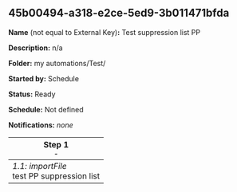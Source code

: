 ## 45b00494-a318-e2ce-5ed9-3b011471bfda

**Name** (not equal to External Key)**:** Test suppression list PP

**Description:** n/a

**Folder:** my automations/Test/

**Started by:** Schedule

**Status:** Ready

**Schedule:** Not defined

**Notifications:** _none_


| Step 1<br>_<small>-</small>_ |
| --- |
| _1.1: importFile_<br>test PP suppression list |
